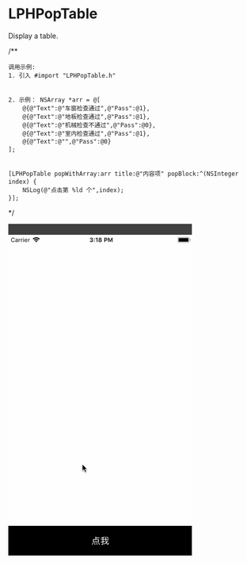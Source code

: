 # LPHPopTable
Display a table. 

/**
 
    调用示例:
    1. 引入 #import "LPHPopTable.h"
 
 
    2. 示例： NSArray *arr = @[
        @{@"Text":@"车窗检查通过",@"Pass":@1},
        @{@"Text":@"地板检查通过",@"Pass":@1},
        @{@"Text":@"机械检查不通过",@"Pass":@0},
        @{@"Text":@"室内检查通过",@"Pass":@1},
        @{@"Text":@"",@"Pass":@0}
    ];
 
 
    [LPHPopTable popWithArray:arr title:@"内容项" popBlock:^(NSInteger index) {
        NSLog(@"点击第 %ld 个",index);
    }];
 
 */

![image](https://github.com/iosraven/LPHPopTable/blob/master/show.gif)